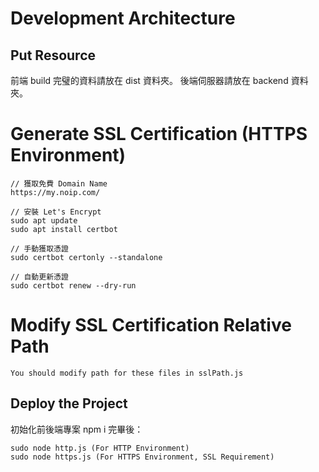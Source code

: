 
# Development Architecture

## Put Resource
前端 build 完璧的資料請放在 dist 資料夾。
後端伺服器請放在 backend 資料夾。

# Generate SSL Certification (HTTPS Environment)
```
// 獲取免費 Domain Name
https://my.noip.com/

// 安裝 Let's Encrypt
sudo apt update
sudo apt install certbot

// 手動獲取憑證
sudo certbot certonly --standalone

// 自動更新憑證
sudo certbot renew --dry-run

```
# Modify SSL Certification Relative Path
```
You should modify path for these files in sslPath.js
```

## Deploy the Project
初始化前後端專案 npm i 完畢後：

```
sudo node http.js (For HTTP Environment)
sudo node https.js (For HTTPS Environment, SSL Requirement)
```

